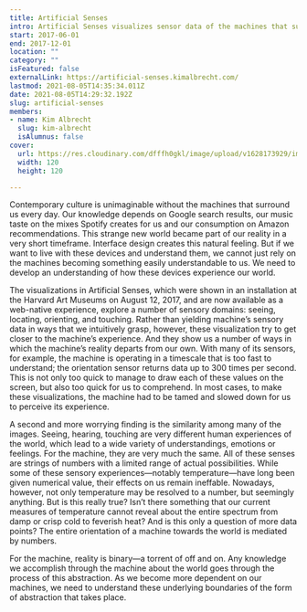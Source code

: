 ```yaml
---
title: Artificial Senses
intro: Artificial Senses visualizes sensor data of the machines that surround us to develop an understanding how they experience the world.
start: 2017-06-01
end: 2017-12-01
location: ""
category: ""
isFeatured: false
externalLink: https://artificial-senses.kimalbrecht.com/
lastmod: 2021-08-05T14:35:34.011Z
date: 2021-08-05T14:29:32.192Z
slug: artificial-senses
members:
- name: Kim Albrecht
  slug: kim-albrecht
  isAlumnus: false
cover:
  url: https://res.cloudinary.com/dfffh0gkl/image/upload/v1628173929/img1_017c9cba83.gif
  width: 120
  height: 120

---
```

Contemporary culture is unimaginable without the machines that surround us every day. Our knowledge depends on Google search results, our music taste on the mixes Spotify creates for us and our consumption on Amazon recommendations. This strange new world became part of our reality in a very short timeframe. Interface design creates this natural feeling. But if we want to live with these devices and understand them, we cannot just rely on the machines becoming something easily understandable to us. We need to develop an understanding of how these devices experience our world.

The visualizations in Artificial Senses, which were shown in an installation at the Harvard Art Museums on August 12, 2017, and are now available as a web-native experience, explore a number of sensory domains: seeing, locating, orienting, and touching. Rather than yielding machine’s sensory data in ways that we intuitively grasp, however, these visualization try to get closer to the machine’s experience. And they show us a number of ways in which the machine’s reality departs from our own. With many of its sensors, for example, the machine is operating in a timescale that is too fast to understand; the orientation sensor returns data up to 300 times per second. This is not only too quick to manage to draw each of these values on the screen, but also too quick for us to comprehend. In most cases, to make these visualizations, the machine had to be tamed and slowed down for us to perceive its experience.

A second and more worrying finding is the similarity among many of the images. Seeing, hearing, touching are very different human experiences of the world, which lead to a wide variety of understandings, emotions or feelings. For the machine, they are very much the same. All of these senses are strings of numbers with a limited range of actual possibilities. While some of these sensory experiences—notably temperature—have long been given numerical value, their effects on us remain ineffable. Nowadays, however, not only temperature may be resolved to a number, but seemingly anything. But is this really true? Isn’t there something that our current measures of temperature cannot reveal about the entire spectrum from damp or crisp cold to feverish heat? And is this only a question of more data points? The entire orientation of a machine towards the world is mediated by numbers.

For the machine, reality is binary—a torrent of off and on. Any knowledge we accomplish through the machine about the world goes through the process of this abstraction. As we become more dependent on our machines, we need to understand these underlying boundaries of the form of abstraction that takes place.